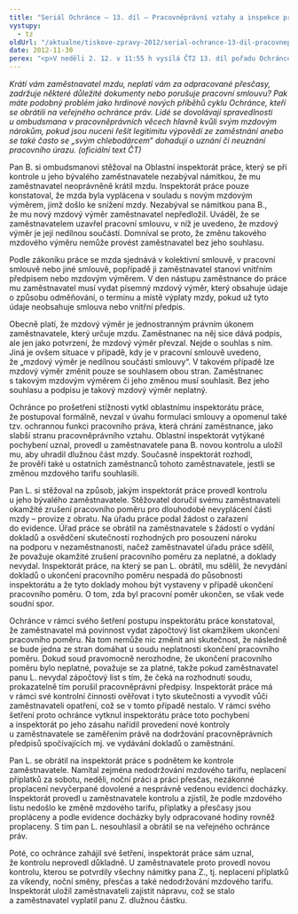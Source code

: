 ```yaml
---
title: "Seriál Ochránce – 13. díl – Pracovněprávní vztahy a inspekce práce"
vystupy:
  - tz
oldUrl: "/aktualne/tiskove-zpravy-2012/serial-ochrance-13-dil-pracovnepravni-vztahy-a-inspekce-prace"
date: 2012-11-30
perex: "<p>V neděli 2. 12. v 11:55 h vysílá ČT2 13. díl pořadu Ochránce, tentokrát o pracovněprávních vztazích a činnosti inspektorátů práce. Reprízu dílu uvidíte na ČT2 v úterý 4. 12. v 9:00h.</p>"
---
```


<!-- imported from the old website -->

<p><em>Krátí vám zaměstnavatel mzdu, neplatí vám za odpracované přesčasy, zadržuje některé důležité dokumenty nebo porušuje pracovní smlouvu? Pak máte podobný problém jako hrdinové nových příběhů cyklu Ochránce, kteří se obrátili na veřejného ochránce práv. Lidé se dovolávají spravedlnosti u ombudsmana v pracovněprávních věcech hlavně kvůli svým mzdovým nárokům, pokud jsou nuceni řešit legitimitu výpovědí ze zaměstnání anebo se také často se „svým chlebodárcem“ dohadují o uznání či neuznání pracovního úrazu. (oficiální text ČT)</em></p><p>Pan B. si ombudsmanovi stěžoval na Oblastní inspektorát práce, který se při kontrole u jeho bývalého zaměstnavatele nezabýval námitkou, že mu zaměstnavatel neoprávněně krátil mzdu. Inspektorát práce pouze konstatoval, že mzda byla vyplácena v souladu s novým mzdovým výměrem, jímž došlo ke snížení mzdy. Nezabýval se námitkou pana B., že mu nový mzdový výměr zaměstnavatel nepředložil. Uváděl, že se zaměstnavatelem uzavřel pracovní smlouvu, v níž je uvedeno, že mzdový výměr je její nedílnou součástí. Domníval se proto, že změnu takového mzdového výměru nemůže provést zaměstnavatel bez jeho souhlasu.</p><p>Podle zákoníku práce se mzda sjednává v kolektivní smlouvě, v pracovní smlouvě nebo jiné smlouvě, popřípadě ji zaměstnavatel stanoví vnitřním předpisem nebo mzdovým výměrem. V den nástupu zaměstnance do práce mu zaměstnavatel musí vydat písemný mzdový výměr, který obsahuje údaje o způsobu odměňování, o termínu a místě výplaty mzdy, pokud už tyto údaje neobsahuje smlouva nebo vnitřní předpis.</p><p>Obecně platí, že mzdový výměr je jednostranným právním úkonem zaměstnavatele, který určuje mzdu. Zaměstnanec na něj sice dává podpis, ale jen jako potvrzení, že mzdový výměr převzal. Nejde o souhlas s ním. Jiná je ovšem situace v případě, kdy je v pracovní smlouvě uvedeno, že „mzdový výměr je nedílnou součástí smlouvy“. V takovém případě lze mzdový výměr změnit pouze se souhlasem obou stran. Zaměstnanec s takovým mzdovým výměrem či jeho změnou musí souhlasit. Bez jeho souhlasu a podpisu je takový mzdový výměr neplatný.</p><p>Ochránce po prošetření stížnosti vytkl oblastnímu inspektorátu práce, že postupoval formálně, nevzal v úvahu formulaci smlouvy a opomenul také tzv. ochrannou funkci pracovního práva, která chrání zaměstnance, jako slabší stranu pracovněprávního vztahu. Oblastní inspektorát vytýkané pochybení uznal, provedl u zaměstnavatele pana B. novou kontrolu a uložil mu, aby uhradil dlužnou část mzdy. Současně inspektorát rozhodl, že prověří také u ostatních zaměstnanců tohoto zaměstnavatele, jestli se změnou mzdového tarifu souhlasili.</p><p>Pan L. si stěžoval na způsob, jakým inspektorát práce provedl kontrolu u jeho bývalého zaměstnavatele. Stěžovatel doručil svému zaměstnavateli okamžité zrušení pracovního poměru pro dlouhodobé nevyplácení části mzdy – provize z obratu. Na úřadu práce podal žádost o zařazení do evidence. Úřad práce se obrátil na zaměstnavatele s žádostí o vydání dokladů a osvědčení skutečností rozhodných pro posouzení nároku na podporu v nezaměstnanosti, načež zaměstnavatel úřadu práce sdělil, že považuje okamžité zrušení pracovního poměru za neplatné, a doklady nevydal. Inspektorát práce, na který se pan L. obrátil, mu sdělil, že nevydání dokladů o ukončení pracovního poměru nespadá do působnosti inspektorátu a že tyto doklady mohou být vystaveny v případě ukončení pracovního poměru. O tom, zda byl pracovní poměr ukončen, se však vede soudní spor.</p><p>Ochránce v rámci svého šetření postupu inspektorátu práce konstatoval, že zaměstnavatel má povinnost vydat zápočtový list okamžikem ukončení pracovního poměru. Na tom nemůže nic změnit ani skutečnost, že následně se bude jedna ze stran domáhat u soudu neplatnosti skončení pracovního poměru. Dokud soud pravomocně nerozhodne, že ukončení pracovního poměru bylo neplatné, považuje se za platné, takže pokud zaměstnavatel panu L. nevydal zápočtový list s tím, že čeká na rozhodnutí soudu, prokazatelně tím porušil pracovněprávní předpisy. Inspektorát práce má v rámci své kontrolní činnosti ověřovat i tyto skutečnosti a vyvodit vůči zaměstnavateli opatření, což se v tomto případě nestalo. V rámci svého šetření proto ochránce vytknul inspektorátu práce toto pochybení a inspektorát po jeho zásahu nařídil provedení nové kontroly u zaměstnavatele se zaměřením právě na dodržování pracovněprávních předpisů spočívajících mj. ve vydávání dokladů o zaměstnání.</p><p>Pan L. se obrátil na inspektorát práce s podnětem ke kontrole zaměstnavatele. Namítal zejména nedodržování mzdového tarifu, neplacení příplatků za sobotu, neděli, noční práci a práci přesčas, nezákonné proplacení nevyčerpané dovolené a nesprávně vedenou evidenci docházky. Inspektorát provedl u zaměstnavatele kontrolu a zjistil, že podle mzdového listu nedošlo ke změně mzdového tarifu, příplatky a přesčasy jsou propláceny a podle evidence docházky byly odpracované hodiny rovněž proplaceny. S tím pan L. nesouhlasil a obrátil se na veřejného ochránce práv. </p>Poté, co ochránce zahájil své šetření, inspektorát práce sám uznal, že kontrolu neprovedl důkladně. U zaměstnavatele proto provedl novou kontrolu, kterou se potvrdily všechny námitky pana Z., tj. neplacení příplatků za víkendy, noční směny, přesčas a také nedodržování mzdového tarifu. Inspektorát uložil zaměstnavateli zajistit nápravu, což se stalo a zaměstnavatel vyplatil panu Z. dlužnou částku.
